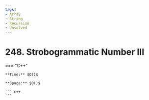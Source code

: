```yaml
---
tags:
- Array
- String
- Recursion
- Unsolved
---
```



# 248. Strobogrammatic Number III

=== "C++"

    **Time:** $O()$

    **Space:** $O()$

    ``` c++
    ```